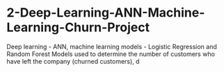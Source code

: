 # 2-Deep-Learning-ANN-Machine-Learning-Churn-Project
Deep learning - ANN, machine learning models - Logistic Regression and Random Forest Models used to determine the number of customers who have left the company (churned customers),  d

